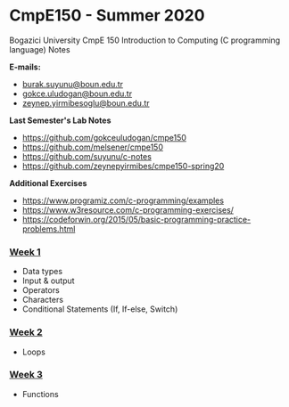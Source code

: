 # CmpE150 - Summer 2020

Bogazici University CmpE 150 Introduction to Computing (C programming language) Notes

**E-mails:** 

* [burak.suyunu@boun.edu.tr](mailto:burak.suyunu@boun.edu.tr)
* [gokce.uludogan@boun.edu.tr](mailto:gokce.uludogan@boun.edu.tr)
* [zeynep.yirmibesoglu@boun.edu.tr](mailto:zeynep.yirmibesoglu@boun.edu.tr)

**Last Semester's Lab Notes**

* https://github.com/gokceuludogan/cmpe150
* https://github.com/melsener/cmpe150
* https://github.com/suyunu/c-notes
* https://github.com/zeynepyirmibes/cmpe150-spring20

**Additional Exercises**
* https://www.programiz.com/c-programming/examples
* https://www.w3resource.com/c-programming-exercises/
* https://codeforwin.org/2015/05/basic-programming-practice-problems.html

### [Week 1](week01/)

- Data types 
- Input & output
- Operators
- Characters
- Conditional Statements (If, If-else, Switch)


### [Week 2](week02/)

- Loops

### [Week 3](week03/)

- Functions

